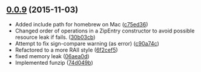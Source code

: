 ## [0.0.9](https://github.com/indigobio/funzip/compare/e242c539e8b2325fcb7d9fc18524ca764e63c23b...indigobio:v0.0.9) (2015-11-03)

- Added include path for homebrew on Mac
  ([c75ed36](https://github.com/indigobio/funzip/commit/c75ed36262a05e51b856a4e52ce846307953e302))
- Changed order of operations in a ZipEntry constructor to avoid possible resource leak if  fails.
  ([30b03cb](https://github.com/indigobio/funzip/commit/30b03cb45cec0c17c4f66c8b6b6fb3ff7a338e60))
- Attempt to fix sign-compare warning (as error)
  ([c90a74c](https://github.com/indigobio/funzip/commit/c90a74c1df02c79095b5627079a35e4dc6a0c58e))
- Refactored to a more RAII style
  ([6f2cef5](https://github.com/indigobio/funzip/commit/6f2cef55700665b311ecfd1477ecfc8187530f09))
- fixed memory leak
  ([06aea0d](https://github.com/indigobio/funzip/commit/06aea0deb53aadc091ca94f208a20ddd1e9d9d12))
- Implemented funzip
  ([74d049b](https://github.com/indigobio/funzip/commit/74d049b94d65bd9eb6c6773a0f938327d90e8e33))


